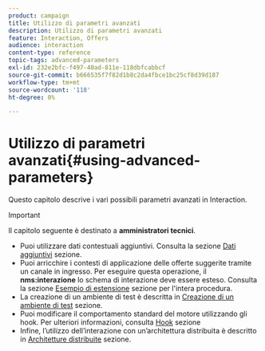 ```yaml
---
product: campaign
title: Utilizzo di parametri avanzati
description: Utilizzo di parametri avanzati
feature: Interaction, Offers
audience: interaction
content-type: reference
topic-tags: advanced-parameters
exl-id: 232e2bfc-f497-40ad-811e-118dbfcabbcf
source-git-commit: b666535f7f82d1b8c2da4fbce1bc25cf8d39d187
workflow-type: tm+mt
source-wordcount: '118'
ht-degree: 0%

---
```


# Utilizzo di parametri avanzati{#using-advanced-parameters}



Questo capitolo descrive i vari possibili parametri avanzati in Interaction.

>[!IMPORTANT]
>
>Il capitolo seguente è destinato a **amministratori tecnici**.

* Puoi utilizzare dati contestuali aggiuntivi. Consulta la sezione [Dati aggiuntivi](../../interaction/using/additional-data.md) sezione.
* Puoi arricchire i contesti di applicazione delle offerte suggerite tramite un canale in ingresso. Per eseguire questa operazione, il **nms:interazione** lo schema di interazione deve essere esteso. Consulta la sezione [Esempio di estensione](../../interaction/using/extension-example.md) sezione per l&#39;intera procedura.
* La creazione di un ambiente di test è descritta in [Creazione di un ambiente di test](../../interaction/using/creating-a-test-environment.md) sezione.
* Puoi modificare il comportamento standard del motore utilizzando gli hook. Per ulteriori informazioni, consulta [Hook](../../interaction/using/hooks.md) sezione
* Infine, l’utilizzo dell’interazione con un’architettura distribuita è descritto in [Architetture distribuite](../../interaction/using/distributed-architectures.md) sezione.
